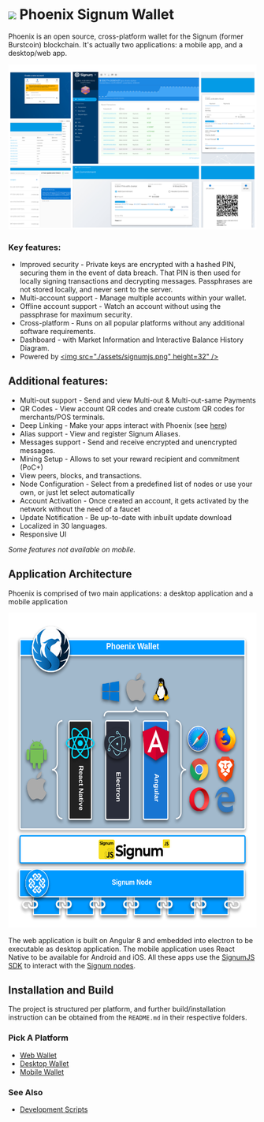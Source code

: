 # <img src="./assets/phoenix.png" width="64" /> Phoenix Signum Wallet

Phoenix is an open source, cross-platform wallet for the Signum (former Burstcoin) blockchain. It's actually two applications: a mobile app, and a desktop/web app.

![image](assets/wallet/collage.jpg)

### Key features:
- Improved security - Private keys are encrypted with a hashed PIN, securing them in the event of data breach. That PIN is then used for locally signing transactions and decrypting messages. Passphrases are not stored locally, and never sent to the server. 
- Multi-account support - Manage multiple accounts within your wallet.
- Offline account support - Watch an account without using the passphrase for maximum security.
- Cross-platform - Runs on all popular platforms without any additional software requirements.
- Dashboard - with Market Information and Interactive Balance History Diagram.
- Powered by <a href="https://signum-network.github.io/signumjs"><img src="./assets/signumjs.png" height=32" /></a>

## Additional features:
- Multi-out support - Send and view Multi-out & Multi-out-same Payments
- QR Codes - View account QR codes and create custom QR codes for merchants/POS terminals.
- Deep Linking - Make your apps interact with Phoenix (see [here](./DEEPLINKING.md))
- Alias support - View and register Signum Aliases.
- Messages support - Send and receive encrypted and unencrypted messages.
- Mining Setup - Allows to set your reward recipient and commitment (PoC+)
- View peers, blocks, and transactions.
- Node Configuration - Select from a predefined list of nodes or use your own, or just let select automatically
- Account Activation - Once created an account, it gets activated by the network without the need of a faucet
- Update Notification - Be up-to-date with inbuilt update download
- Localized in 30 languages.
- Responsive UI

*Some features not available on mobile.*

## Application Architecture

Phoenix is comprised of two main applications: a desktop application and a mobile application 

<img src="./assets/architecture.png" height="640" alt="Phoenix Architecture Diagram"/>

The web application is built on Angular 8 and embedded into electron to be executable as desktop application.
The mobile application uses React Native to be available for Android and iOS. All these apps use the [SignumJS SDK](https://github.com/signum-network/signumjs) 
to interact with the [Signum nodes](https://github.com/signum-network/signum-node).

## Installation and Build

The project is structured per platform, and further build/installation instruction can be obtained from the `README.md` in their respective folders.

### Pick A Platform
- [Web Wallet](/web/angular-wallet/README.md)
- [Desktop Wallet](/desktop/wallet/README.md)
- [Mobile Wallet](/mobile/README.md)

### See Also
- [Development Scripts](/scripts/README.md)

